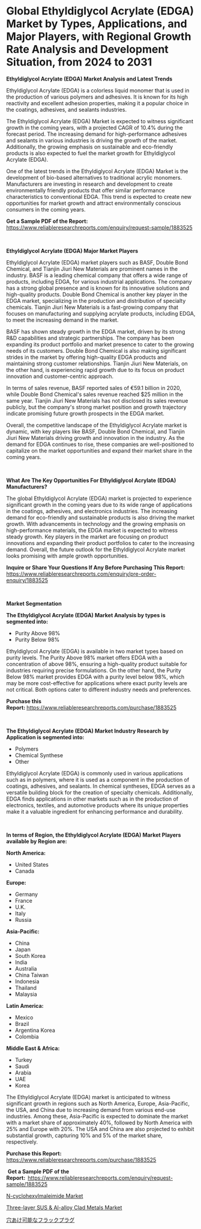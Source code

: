 <p><h1>Global Ethyldiglycol Acrylate (EDGA) Market by Types, Applications, and Major Players, with Regional Growth Rate Analysis and Development Situation, from 2024 to 2031</h1></p><p><strong>Ethyldiglycol Acrylate (EDGA) Market Analysis and Latest Trends</strong></p>
<p><p>Ethyldiglycol Acrylate (EDGA) is a colorless liquid monomer that is used in the production of various polymers and adhesives. It is known for its high reactivity and excellent adhesion properties, making it a popular choice in the coatings, adhesives, and sealants industries.</p><p>The Ethyldiglycol Acrylate (EDGA) Market is expected to witness significant growth in the coming years, with a projected CAGR of 10.4% during the forecast period. The increasing demand for high-performance adhesives and sealants in various industries is driving the growth of the market. Additionally, the growing emphasis on sustainable and eco-friendly products is also expected to fuel the market growth for Ethyldiglycol Acrylate (EDGA).</p><p>One of the latest trends in the Ethyldiglycol Acrylate (EDGA) Market is the development of bio-based alternatives to traditional acrylic monomers. Manufacturers are investing in research and development to create environmentally friendly products that offer similar performance characteristics to conventional EDGA. This trend is expected to create new opportunities for market growth and attract environmentally conscious consumers in the coming years.</p></p>
<p><strong>Get a Sample PDF of the Report:&nbsp;</strong> <a href="https://www.reliableresearchreports.com/enquiry/request-sample/1883525">https://www.reliableresearchreports.com/enquiry/request-sample/1883525</a></p>
<p>&nbsp;</p>
<p><strong>Ethyldiglycol Acrylate (EDGA) Major Market Players</strong></p>
<p><p>Ethyldiglycol Acrylate (EDGA) market players such as BASF, Double Bond Chemical, and Tianjin Jiuri New Materials are prominent names in the industry. BASF is a leading chemical company that offers a wide range of products, including EDGA, for various industrial applications. The company has a strong global presence and is known for its innovative solutions and high-quality products. Double Bond Chemical is another key player in the EDGA market, specializing in the production and distribution of specialty chemicals. Tianjin Jiuri New Materials is a fast-growing company that focuses on manufacturing and supplying acrylate products, including EDGA, to meet the increasing demand in the market.</p><p>BASF has shown steady growth in the EDGA market, driven by its strong R&D capabilities and strategic partnerships. The company has been expanding its product portfolio and market presence to cater to the growing needs of its customers. Double Bond Chemical is also making significant strides in the market by offering high-quality EDGA products and maintaining strong customer relationships. Tianjin Jiuri New Materials, on the other hand, is experiencing rapid growth due to its focus on product innovation and customer-centric approach.</p><p>In terms of sales revenue, BASF reported sales of €59.1 billion in 2020, while Double Bond Chemical's sales revenue reached $25 million in the same year. Tianjin Jiuri New Materials has not disclosed its sales revenue publicly, but the company's strong market position and growth trajectory indicate promising future growth prospects in the EDGA market.</p><p>Overall, the competitive landscape of the Ethyldiglycol Acrylate market is dynamic, with key players like BASF, Double Bond Chemical, and Tianjin Jiuri New Materials driving growth and innovation in the industry. As the demand for EDGA continues to rise, these companies are well-positioned to capitalize on the market opportunities and expand their market share in the coming years.</p></p>
<p>&nbsp;</p>
<p><strong>What Are The Key Opportunities For Ethyldiglycol Acrylate (EDGA) Manufacturers?</strong></p>
<p><p>The global Ethyldiglycol Acrylate (EDGA) market is projected to experience significant growth in the coming years due to its wide range of applications in the coatings, adhesives, and electronics industries. The increasing demand for eco-friendly and sustainable products is also driving the market growth. With advancements in technology and the growing emphasis on high-performance materials, the EDGA market is expected to witness steady growth. Key players in the market are focusing on product innovations and expanding their product portfolios to cater to the increasing demand. Overall, the future outlook for the Ethyldiglycol Acrylate market looks promising with ample growth opportunities.</p></p>
<p><strong>Inquire or Share Your Questions If Any Before Purchasing This Report:</strong> <a href="https://www.reliableresearchreports.com/enquiry/pre-order-enquiry/1883525">https://www.reliableresearchreports.com/enquiry/pre-order-enquiry/1883525</a></p>
<p>&nbsp;</p>
<p><strong>Market Segmentation</strong></p>
<p><strong>The Ethyldiglycol Acrylate (EDGA) Market Analysis by types is segmented into:</strong></p>
<p><ul><li>Purity Above 98%</li><li>Purity Below 98%</li></ul></p>
<p><p>Ethyldiglycol Acrylate (EDGA) is available in two market types based on purity levels. The Purity Above 98% market offers EDGA with a concentration of above 98%, ensuring a high-quality product suitable for industries requiring precise formulations. On the other hand, the Purity Below 98% market provides EDGA with a purity level below 98%, which may be more cost-effective for applications where exact purity levels are not critical. Both options cater to different industry needs and preferences.</p></p>
<p><strong>Purchase this Report:&nbsp;</strong><a href="https://www.reliableresearchreports.com/purchase/1883525">https://www.reliableresearchreports.com/purchase/1883525</a></p>
<p>&nbsp;</p>
<p><strong>The Ethyldiglycol Acrylate (EDGA) Market Industry Research by Application is segmented into:</strong></p>
<p><ul><li>Polymers</li><li>Chemical Synthese</li><li>Other</li></ul></p>
<p><p>Ethyldiglycol Acrylate (EDGA) is commonly used in various applications such as in polymers, where it is used as a component in the production of coatings, adhesives, and sealants. In chemical syntheses, EDGA serves as a versatile building block for the creation of specialty chemicals. Additionally, EDGA finds applications in other markets such as in the production of electronics, textiles, and automotive products where its unique properties make it a valuable ingredient for enhancing performance and durability.</p></p>
<p>&nbsp;</p>
<p><strong>In terms of Region, the Ethyldiglycol Acrylate (EDGA) Market Players available by Region are:</strong></p>
<p>
    <p> <strong> North America: </strong>
        <ul>
            <li>United States</li>
            <li>Canada</li>
        </ul>
        </p> 
    <p> <strong> Europe: </strong>
        <ul>
            <li>Germany</li>
            <li>France</li>
            <li>U.K.</li>
            <li>Italy</li>
            <li>Russia</li>
        </ul>
        </p> 
    <p> <strong> Asia-Pacific: </strong>
        <ul>
            <li>China</li>
            <li>Japan</li>
            <li>South Korea</li>
            <li>India</li>
            <li>Australia</li>
            <li>China Taiwan</li>
            <li>Indonesia</li>
            <li>Thailand</li>
            <li>Malaysia</li>
        </ul>
        </p> 
    <p> <strong> Latin America: </strong>
        <ul>
            <li>Mexico</li>
            <li>Brazil</li>
            <li>Argentina Korea</li>
            <li>Colombia</li>
        </ul>
        </p> 
    <p> <strong> Middle East & Africa: </strong>
        <ul>
            <li>Turkey</li>
            <li>Saudi</li>
            <li>Arabia</li>
            <li>UAE</li>
            <li>Korea</li>
        </ul>
    </p>
    </p>
<p><p>The Ethyldiglycol Acrylate (EDGA) market is anticipated to witness significant growth in regions such as North America, Europe, Asia-Pacific, the USA, and China due to increasing demand from various end-use industries. Among these, Asia-Pacific is expected to dominate the market with a market share of approximately 40%, followed by North America with 25% and Europe with 20%. The USA and China are also projected to exhibit substantial growth, capturing 10% and 5% of the market share, respectively.</p></p>
<p><strong>Purchase this Report: </strong><a href="https://www.reliableresearchreports.com/purchase/1883525">https://www.reliableresearchreports.com/purchase/1883525</a></p>
<p>&nbsp;<strong>Get a Sample PDF of the Report:&nbsp;&nbsp;</strong><a href="https://www.reliableresearchreports.com/enquiry/request-sample/1883525">https://www.reliableresearchreports.com/enquiry/request-sample/1883525</a></p>
<p><strong></strong></p>
<p><p><a href="https://github.com/shotows/Market-Research-Report-List-1/blob/main/n-cyclohexylmaleimide-market.md">N-cyclohexylmaleimide Market</a></p><p><a href="https://github.com/beatblasta/Market-Research-Report-List-2/blob/main/three-layer-sus-al-alloy-clad-metals-market.md">Three-layer SUS & Al-alloy Clad Metals Market</a></p><p><a href="https://github.com/cbigkbh02719/Market-Research-Report-List-1/blob/main/86543581815.md">穴あけ可能なフラックプラグ</a></p></p>